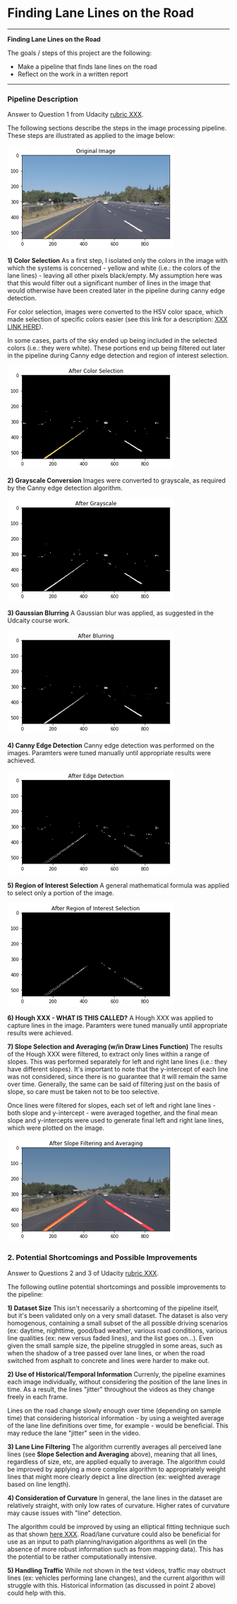 # **Finding Lane Lines on the Road** 
---

**Finding Lane Lines on the Road**

The goals / steps of this project are the following:
* Make a pipeline that finds lane lines on the road
* Reflect on the work in a written report


[//]: # (Image References)

[image1]: md_imgs/orig.png "Original"
[image2]: md_imgs/color_slct.png "Color Selection"
[image3]: md_imgs/gray.png "Grayscale"
[image4]: md_imgs/blur.png "Blurring"
[image5]: md_imgs/canny.png "Cannt Edge Detection"
[image6]: md_imgs/roi.png "Region of Interest Selection"
[image7]: md_imgs/final.png "Final"

---

###  Pipeline Description ##
Answer to Question 1 from Udacity [rubric XXX](link).

The following sections describe the steps in the image processing pipeline. These steps are illustrated as applied to the image below:

![alt text][image1]

**1) Color Selection**
As a first step, I isolated only the colors in the image with which the systems is concerned - yellow and white (i.e.: the colors of the lane lines) - leaving all other pixels black/empty. My assumption here was that this would filter out a significant number of lines in the image that would otherwise have been created later in the pipeline during canny edge detection.

For color selection, images were converted to the HSV color space, which made selection of specific colors easier (see this link for a description: [XXX LINK HERE](link)).

In some cases, parts of the sky ended up being included in the selected colors (i.e.: they were white). These portions end up being filtered out later in the pipeline during Canny edge detection and region of interest selection.

![alt text][image2]

**2) Grayscale Conversion**
Images were converted to grayscale, as required by the Canny edge detection algorithm.

![alt text][image3]

**3) Gaussian Blurring**
A Gaussian blur was applied, as suggested in the Udcaity course work.

![alt text][image4]

**4) Canny Edge Detection**
Canny edge detection was performed on the images. Paramters were tuned manually until appropriate results were achieved.

![alt text][image5]

**5) Region of Interest Selection**
A general mathematical formula was applied to select only a portion of the image.

![alt text][image6]

**6) Hough XXX - WHAT IS THIS CALLED?**
A Hough XXX was applied to capture lines in the image. Paramters were tuned manually until appropriate results were achieved.

**7) Slope Selection and Averaging (w/in Draw Lines Function)**
The results of the Hough XXX were filtered, to extract only lines within a range of slopes. This was performed separately for left and right lane lines (i.e.: they have different slopes). It's important to note that the y-intercept of each line was not considered, since there is no guarantee that it will remain the same over time. Generally, the same can be said of filtering just on the basis of slope, so care must be taken not to be too selective.

Once lines were filtered for slopes, each set of left and right lane lines - both slope and y-intercept - were averaged together, and the final mean slope and y-intercepts were used to generate final left and right lane lines, which were plotted on the image. 

![alt text][image7]


### 2. Potential Shortcomings and Possible Improvements
Answer to Questions 2 and 3 of Udacity [rubric XXX](link).

The following outline potential shortcomings and possible improvements to the pipeline:

**1) Dataset Size**
This isn't necessarily a shortcoming of the pipeline itself, but it's been validated only on a very small dataset. The dataset is also very homogenous, containing a small subset of the all possible driving scenarios (ex: daytime, nighttime, good/bad weather, various road conditions, various line qualities (ex: new versus faded lines), and the list goes on...). Even given the small sample size, the pipeline struggled in some areas, such as when the shadow of a tree passed over lane lines, or when the road switched from asphalt to concrete and lines were harder to make out.

**2) Use of Historical/Temporal Information**
Currenly, the pipeline examines each image individually, without considering the position of the lane lines in time. As a result, the lines "jitter" throughout the videos as they change freely in each frame.  

Lines on the road change slowly enough over time (depending on sample time) that considering historical information - by using a weighted average of the lane line definitions over time, for example - would be beneficial. This may reduce the lane "jitter" seen in the video. 

**3) Lane Line Filtering**
The algorithm currently averages all perceived lane lines (see **Slope Selection and Averaging** above), meaning that all lines, regardless of size, etc, are applied equally to average. The algorithm could be improved by applying a more complex algorithm to appropriately weight lines that might more clearly depict a line direction (ex: weighted average based on line length). 

**4) Consideration of Curvature**
In general, the lane lines in the dataset are relatively straight, with only low rates of curvature. Higher rates of curvature may cause issues with "line" detection. 

The algorithm could be improved by using an elliptical fitting technique such as that shown [here XXX](link). Road/lane curvature could also be beneficial for use as an input to path planning/navigation algorithms as well (in the absence of more robust information such as from mapping data). This has the potential to be rather computationally intensive.

**5) Handling Traffic**
While not shown in the test videos, traffic may obstruct lines (ex: vehicles performing lane changes), and the current algorithm will struggle with this. Historical information (as discussed in point 2 above) could help with this. 

























